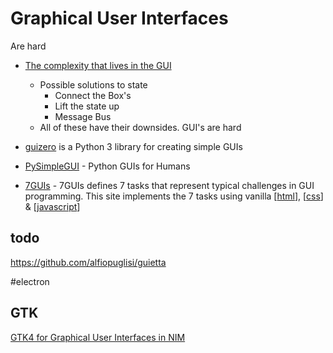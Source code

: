 Graphical User Interfaces
=========================

Are hard
* [The complexity that lives in the GUI](https://blog.royalsloth.eu/posts/the-complexity-that-lives-in-the-gui/)
    * Possible solutions to state
        * Connect the Box's
        * Lift the state up
        * Message Bus
    * All of these have their downsides. GUI's are hard


* [guizero](https://lawsie.github.io/guizero/about/) is a Python 3 library for creating simple GUIs
* [PySimpleGUI](https://github.com/PySimpleGUI/PySimpleGUI) - Python GUIs for Humans

* [7GUIs](https://7guis.bradwoods.io/) - 7GUIs defines 7 tasks that represent typical challenges in GUI programming. This site implements the 7 tasks using vanilla [[html]], [[css]] & [[javascript]]

todo
----

https://github.com/alfiopuglisi/guietta

#electron

GTK
---

[GTK4 for Graphical User Interfaces in NIM](http://ssalewski.de/gtkprogramming.html)

[//begin]: # "Autogenerated link references for markdown compatibility"
[html]: html.md "html"
[css]: css.md "CSS"
[javascript]: javascript.md "javascript"
[//end]: # "Autogenerated link references"
